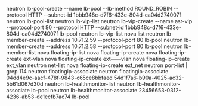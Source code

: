 

neutron lb-pool-create --name lb-pool --lb-method ROUND_ROBIN --protocol HTTP --subnet-id 1bbb948c-d7f6-433e-804d-ca04d274007f
neutron lb-pool-list
neutron lb-vip-list
neutron lb-vip-create --name asr-vip --protocol-port 80 --protocol HTTP --subnet-id 1bbb948c-d7f6-433e-804d-ca04d274007f lb-pool
neutron lb-vip-list
nova list
neutron lb-member-create --address 10.71.2.59 --protocol-port 80 lb-pool
neutron lb-member-create --address 10.71.2.58 --protocol-port 80 lb-pool
neutron lb-member-list
nova floating-ip-list
nova floating-ip-create
nova floating-ip-create ext-vlan
nova floating-ip-create ext——vlan
nova floating-ip-create ext_vlan
neutron net-list
nova floating-ip-create ext_net
neutron port-list | grep 114
neutron floatingip-associate
neutron floatingip-associate 04dd4e9c-aacf-478f-9843-c65ce8bbfaed 54d1f7a6-b90a-4025-ac32-5b61d067d30d
neutron lb-healthmonitor-list
neutron lb-healthmonitor-associate lb-pool
neutron lb-healthmonitor-associate 23456653-0312-4236-ab53-de1ecfb7ac74 lb-pool

